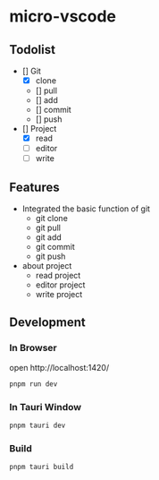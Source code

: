 # micro-vscode

## Todolist

- [] Git
  - [x] clone
  - [] pull
  - [] add
  - [] commit
  - [] push
- [] Project
  - [x] read
  - [ ] editor
  - [ ] write

## Features

- Integrated the basic function of git
  - git clone
  - git pull
  - git add
  - git commit
  - git push
- about project
  - read project
  - editor project
  - write project

## Development

### In Browser

open http://localhost:1420/

```bash
pnpm run dev
```

### In Tauri Window

```bash
pnpm tauri dev
```

### Build

```bash
pnpm tauri build
```
